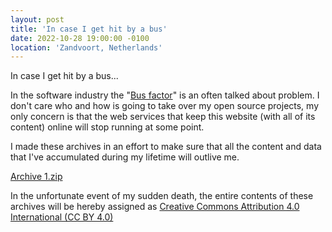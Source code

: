 ```yaml
---
layout: post
title: 'In case I get hit by a bus'
date: 2022-10-28 19:00:00 -0100
location: 'Zandvoort, Netherlands'
---
```


In case I get hit by a bus...

In the software industry the &quot;<a href="https://en.wikipedia.org/wiki/Bus_factor">Bus factor</a>&quot; is an often talked about problem. I don't care who and how is going to take over my open source projects, my only concern is that the web services that keep this website (with all of its content) online will stop running at some point.

I made these archives in an effort to make sure that all the content and data that I've accumulated during my lifetime will outlive me.

<a href="">Archive 1.zip</a>

In the unfortunate event of my sudden death, the entire contents of these archives will be hereby assigned as <a href="https://creativecommons.org/licenses/by/4.0/">Creative Commons Attribution 4.0 International (CC BY 4.0)</a>